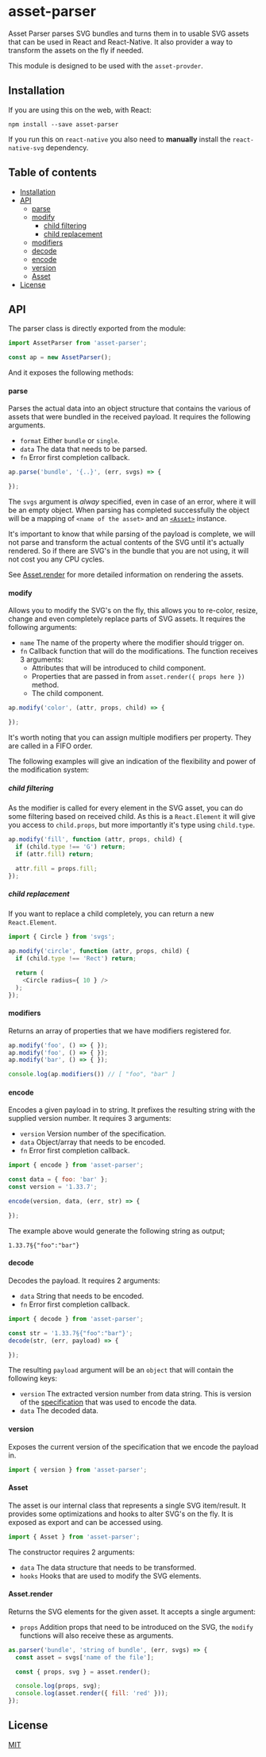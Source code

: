 # asset-parser

Asset Parser parses SVG bundles and turns them in to usable SVG assets that
can be used in React and React-Native. It also provider a way to transform
the assets on the fly if needed.

This module is designed to be used with the `asset-provder`.

## Installation

If you are using this on the web, with React:

```
npm install --save asset-parser
```

If you run this on `react-native` you also need to **manually** install the
`react-native-svg` dependency.

## Table of contents

- [Installation](#installation)
- [API](#api)
  - [parse](#parse)
  - [modify](#modify)
    - [child filtering](#child-filtering)
    - [child replacement](#child-replacement)
  - [modifiers](#modifiers)
  - [decode](#decode)
  - [encode](#encode)
  - [version](#version)
  - [Asset](#asset)
- [License](#license)

## API

The parser class is directly exported from the module:

```js
import AssetParser from 'asset-parser';

const ap = new AssetParser();
```

And it exposes the following methods:

#### parse

Parses the actual data into an object structure that contains the various of
assets that were bundled in the received payload. It requires the following
arguments.

- `format` Either `bundle` or `single`.
- `data` The data that needs to be parsed.
- `fn` Error first completion callback.

```js
ap.parse('bundle', '{..}', (err, svgs) => {

});
```

The `svgs` argument is *alway* specified, even in case of an error, where it
will be an empty object. When parsing has completed successfully the object will
be a mapping of `<name of the asset>` and an [`<Asset>`](#asset) instance.

It's important to know that while parsing of the payload is complete, we will
not parse and transform the actual contents of the SVG until it's actually
rendered. So if there are SVG's in the bundle that you are not using, it will
not cost you any CPU cycles.

See [Asset.render](#asset) for more detailed information on rendering the
assets.

#### modify

Allows you to modify the SVG's on the fly, this allows you to re-color, resize,
change and even completely replace parts of SVG assets. It requires the
following arguments:

- `name` The name of the property where the modifier should trigger on.
- `fn` Callback function that will do the modifications. The function receives 3
  arguments:
  - Attributes that will be introduced to child component.
  - Properties that are passed in from `asset.render({ props here })` method.
  - The child component.

```js
ap.modify('color', (attr, props, child) => {

});
```

It's worth noting that you can assign multiple modifiers per property. They are
called in a FIFO order.

The following examples will give an indication of the flexibility and power of
the modification system:

##### child filtering

As the modifier is called for every element in the SVG asset, you can do some
filtering based on received child. As this is a `React.Element` it will give
you access to `child.props`, but more importantly it's type using `child.type`.

```js
ap.modify('fill', function (attr, props, child) {
  if (child.type !== 'G') return;
  if (attr.fill) return;

  attr.fill = props.fill;
});
```

##### child replacement

If you want to replace a child completely, you can return a new `React.Element`.

```js
import { Circle } from 'svgs';

ap.modify('circle', function (attr, props, child) {
  if (child.type !== 'Rect') return;

  return (
    <Circle radius={ 10 } />
  );
});
```

#### modifiers

Returns an array of properties that we have modifiers registered for.

```js
ap.modify('foo', () => { });
ap.modify('foo', () => { });
ap.modify('bar', () => { });

console.log(ap.modifiers()) // [ "foo", "bar" ]
```

#### encode

Encodes a given payload in to string. It prefixes the resulting string with
the supplied version number. It requires 3 arguments:

- `version` Version number of the specification.
- `data` Object/array that needs to be encoded.
- `fn` Error first completion callback.

```js
import { encode } from 'asset-parser';

const data = { foo: 'bar' };
const version = '1.33.7';

encode(version, data, (err, str) => {

});
```

The example above would generate the following string as output;

```
1.33.7§{"foo":"bar"}
```

#### decode

Decodes the payload. It requires 2 arguments:

- `data` String that needs to be encoded.
- `fn` Error first completion callback.

```js
import { decode } from 'asset-parser';

const str = '1.33.7§{"foo":"bar"}';
decode(str, (err, payload) => {

});
```

The resulting `payload` argument will be an `object` that will contain the
following keys:

- `version` The extracted version number from data string. This is version of
  the [specification](/SPECIFICATION.md) that was used to encode the data.
- `data` The decoded data.

#### version

Exposes the current version of the specification that we encode the payload in.

```js
import { version } from 'asset-parser';
```

#### Asset

The asset is our internal class that represents a single SVG item/result. It
provides some optimizations and hooks to alter SVG's on the fly. It is exposed
as export and can be accessed using.

```js
import { Asset } from 'asset-parser';
```

The constructor requires 2 arguments:

- `data` The data structure that needs to be transformed.
- `hooks` Hooks that are used to modify the SVG elements.

#### Asset.render

Returns the SVG elements for the given asset. It accepts a single argument:

- `props` Addition props that need to be introduced on the SVG, the `modify`
  functions will also receive these as arguments.

```js
as.parser('bundle', 'string of bundle', (err, svgs) => {
  const asset = svgs['name of the file'];

  const { props, svg } = asset.render();

  console.log(props, svg);
  console.log(asset.render({ fill: 'red' }));
});
```

## License

[MIT](LICENSE)
